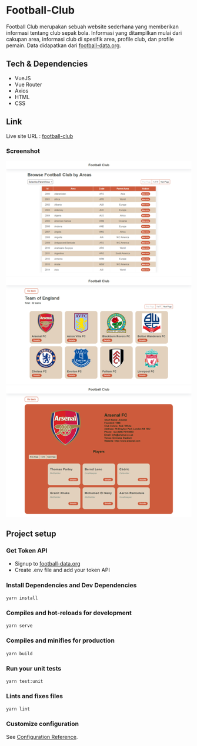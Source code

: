 # Football-Club

Football Club merupakan sebuah website sederhana yang memberikan informasi tentang club sepak bola. Informasi yang ditampilkan mulai dari cakupan area, informasi club di spesifik area, profile club, dan profile pemain. Data didapatkan dari [football-data.org](https://www.football-data.org).

## Tech & Dependencies

- VueJS
- Vue Router
- Axios
- HTML
- CSS

## Link

Live site URL : [football-club](https://demo-football-club.vercel.app/)

### Screenshot

![Home Page](./src/assets/home-page.png)
![Team List Page](./src/assets/team-list-page.png)
![Team Profile Page](./src/assets/team-profile-page.png)

## Project setup

### Get Token API

- Signup to [football-data.org](https://www.football-data.org/client/register)
- Create .env file and add your token API

### Install Dependencies and Dev Dependencies

```
yarn install
```

### Compiles and hot-reloads for development

```
yarn serve
```

### Compiles and minifies for production

```
yarn build
```

### Run your unit tests

```
yarn test:unit
```

### Lints and fixes files

```
yarn lint
```

### Customize configuration

See [Configuration Reference](https://cli.vuejs.org/config/).

